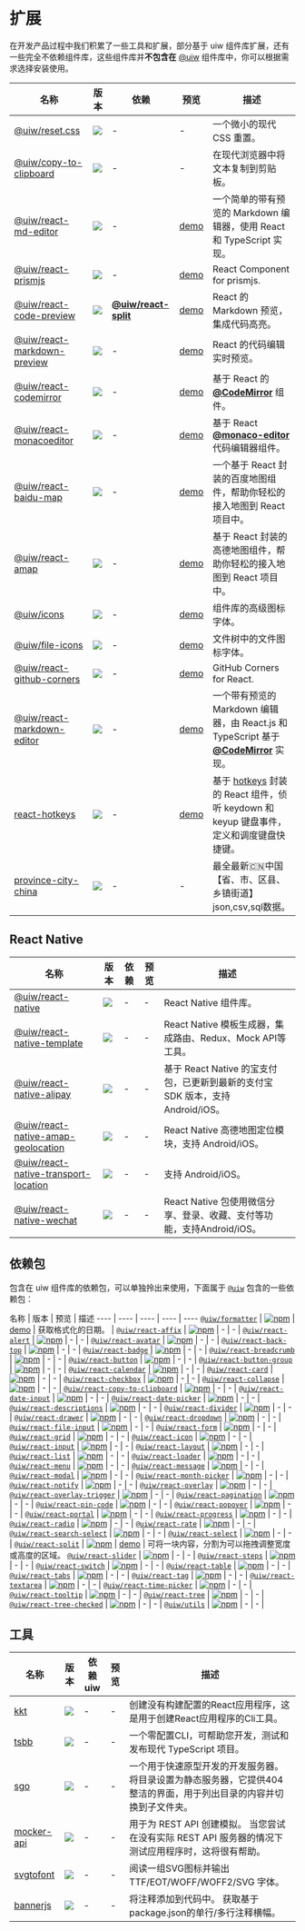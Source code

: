 扩展
===

在开发产品过程中我们积累了一些工具和扩展，部分基于 uiw 组件库扩展，还有一些完全不依赖组件库，这些组件库并**不包含在** [@uiw](https://github.com/uiwjs/uiw) 组件库中，你可以根据需求选择安装使用。

名称 | 版本 | 依赖 | 预览 | 描述
---- | ---- | ---- | ---- | ----
[@uiw/reset.css](https://github.com/uiwjs/reset-css) | [![](https://img.shields.io/npm/v/@uiw/reset.css.svg)](https://www.npmjs.com/package/@uiw/reset.css) | - | - | 一个微小的现代 CSS 重置。
[@uiw/copy-to-clipboard](https://github.com/uiwjs/copy-to-clipboard) | [![](https://img.shields.io/npm/v/@uiw/copy-to-clipboard.svg)](https://www.npmjs.com/package/@uiw/copy-to-clipboard) | - | - | 在现代浏览器中将文本复制到剪贴板。
[@uiw/react-md-editor](https://github.com/uiwjs/react-md-editor) | [![](https://img.shields.io/npm/v/@uiw/react-md-editor.svg)](https://www.npmjs.com/package/@uiw/react-md-editor) | - | [demo](https://uiwjs.github.io/react-md-editor/) | 一个简单的带有预览的 Markdown 编辑器，使用 React 和 TypeScript 实现。
[@uiw/react-prismjs](https://github.com/uiwjs/react-prismjs) | [![](https://img.shields.io/npm/v/@uiw/react-prismjs.svg)](https://www.npmjs.com/package/@uiw/react-prismjs) | - | [demo](https://uiwjs.github.io/react-prismjs/) | React Component for prismjs.
[@uiw/react-code-preview](https://github.com/uiwjs/react-code-preview) | [![](https://img.shields.io/npm/v/@uiw/react-code-preview.svg)](https://www.npmjs.com/package/@uiw/react-code-preview) | [**@uiw/react-split**](https://github.com/uiwjs/react-split) | [demo](https://uiwjs.github.io/react-code-preview/) | React 的 Markdown 预览，集成代码高亮。
[@uiw/react-markdown-preview](https://github.com/uiwjs/react-markdown-preview) | [![](https://img.shields.io/npm/v/@uiw/react-markdown-preview.svg)](https://www.npmjs.com/package/@uiw/react-code-preview) | - | [demo](https://uiwjs.github.io/react-markdown-preview/) | React 的代码编辑实时预览。
[@uiw/react-codemirror](https://github.com/uiwjs/react-codemirror) | [![](https://img.shields.io/npm/v/@uiw/react-codemirror.svg)](https://www.npmjs.com/package/@uiw/react-codemirror) | - | [demo](https://uiwjs.github.io/react-codemirror/) | 基于 React 的 [**@CodeMirror**](https://github.com/codemirror) 组件。
[@uiw/react-monacoeditor](https://github.com/jaywcjlove/react-monacoeditor) | [![](https://img.shields.io/npm/v/@uiw/react-monacoeditor.svg)](https://www.npmjs.com/package/@uiw/react-monacoeditor) | - | [demo](https://jaywcjlove.github.io/react-monacoeditor/) | 基于 React [**@monaco-editor**](https://github.com/Microsoft/monaco-editor) 代码编辑器组件。
[@uiw/react-baidu-map](https://github.com/uiwjs/react-baidu-map) | [![](https://img.shields.io/npm/v/@uiw/react-baidu-map.svg)](https://www.npmjs.com/package/@uiw/react-baidu-map) | - | [demo](https://uiwjs.github.io/react-baidu-map/) | 一个基于 React 封装的百度地图组件，帮助你轻松的接入地图到 React 项目中。
[@uiw/react-amap](https://github.com/uiwjs/react-amap) | [![](https://img.shields.io/npm/v/@uiw/react-amap.svg)](https://www.npmjs.com/package/@uiw/react-amap) | - | [demo](https://uiwjs.github.io/react-amap/) | 基于 React 封装的高德地图组件，帮助你轻松的接入地图到 React 项目中。
[@uiw/icons](https://github.com/uiwjs/icons) | [![](https://img.shields.io/npm/v/@uiw/icons.svg)](https://www.npmjs.com/package/@uiw/icons) | - | [demo](https://uiwjs.github.io/icons/) | 组件库的高级图标字体。
[@uiw/file-icons](https://github.com/uiwjs/file-icons) | [![](https://img.shields.io/npm/v/@uiw/file-icons.svg)](https://www.npmjs.com/package/@uiw/file-icons) | - | [demo](https://uiwjs.github.io/file-icons/) | 文件树中的文件图标字体。
[@uiw/react-github-corners](https://github.com/uiwjs/react-github-corners) | [![](https://img.shields.io/npm/v/@uiw/react-github-corners.svg)](https://www.npmjs.com/package/@uiw/react-github-corners) | - | [demo](https://uiwjs.github.io/react-github-corners/) | GitHub Corners for React.
[@uiw/react-markdown-editor](https://github.com/uiwjs/react-markdown-editor) | [![](https://img.shields.io/npm/v/@uiw/react-markdown-editor.svg)](https://www.npmjs.com/package/@uiw/react-markdown-editor) | - | [demo](https://uiwjs.github.io/react-markdown-editor/) | 一个带有预览的 Markdown 编辑器，由 React.js 和 TypeScript 基于 [**@CodeMirror**](https://github.com/codemirror) 实现。
[react-hotkeys](https://github.com/jaywcjlove/react-hotkeys) | [![](https://img.shields.io/npm/v/react-hot-keys.svg)](https://www.npmjs.com/package/react-hot-keys) | - | [demo](https://jaywcjlove.github.io/react-hotkeys/) | 基于 [hotkeys](https://github.com/jaywcjlove/hotkeys) 封装的 React 组件，侦听 keydown 和 keyup 键盘事件，定义和调度键盘快捷键。
[province-city-china](https://github.com/uiwjs/province-city-china) | [![](https://img.shields.io/npm/v/province-city-china.svg)](https://www.npmjs.com/package/province-city-china) | - | - | 最全最新🇨🇳中国【省、市、区县、乡镇街道】json,csv,sql数据。

## React Native

名称 | 版本 | 依赖 | 预览 | 描述
---- | ---- | ---- | ---- | ----
[@uiw/react-native](https://github.com/uiwjs/react-native-uiw) | [![](https://img.shields.io/npm/v/@uiw/react-native.svg)](https://www.npmjs.com/package/@uiw/react-native) | - | - | React Native 组件库。
[@uiw/react-native-template](https://github.com/uiwjs/react-native-template) | [![](https://img.shields.io/npm/v/@uiw/react-native-template.svg)](https://www.npmjs.com/package/@uiw/react-native-template) | - | - | React Native 模板生成器，集成路由、Redux、Mock API等工具。
[@uiw/react-native-alipay](https://github.com/uiwjs/react-native-alipay) | [![](https://img.shields.io/npm/v/@uiw/react-native-alipay.svg)](https://www.npmjs.com/package/@uiw/react-native-alipay) | - | - | 基于 React Native 的宝支付包，已更新到最新的支付宝 SDK 版本，支持Android/iOS。
[@uiw/react-native-amap-geolocation](https://github.com/uiwjs/react-native-amap-geolocation) | [![](https://img.shields.io/npm/v/@uiw/react-native-amap-geolocation.svg)](https://www.npmjs.com/package/@uiw/react-native-amap-geolocation) | - | - | React Native 高德地图定位模块，支持 Android/iOS。
[@uiw/react-native-transport-location](https://github.com/uiwjs/react-native-transport-location) | [![](https://img.shields.io/npm/v/@uiw/react-native-transport-location.svg)](https://www.npmjs.com/package/@uiw/react-native-amap-geolocation) | - | - | 支持 Android/iOS。
[@uiw/react-native-wechat](https://github.com/uiwjs/react-native-wechat) | [![](https://img.shields.io/npm/v/@uiw/react-native-wechat.svg)](https://www.npmjs.com/package/@uiw/react-native-wechat) | - | - | React Native 包使用微信分享、登录、收藏、支付等功能，支持Android/iOS。

## 依赖包

包含在 uiw 组件库的依赖包，可以单独拎出来使用，下面属于 [`@uiw`](https://github.com/uiwjs/uiw) 包含的一些依赖包：

名称 | 版本 | 预览 | 描述
---- | ---- | ---- | ---- | ----
[`@uiw/formatter`](https://github.com/uiwjs/date-formatter) | [![npm](https://img.shields.io/npm/v/@uiw/formatter.svg?maxAge=3600)](https://www.npmjs.com/package/@uiw/formatter) | [demo](https://codesandbox.io/s/date-formatter-demo-jib1u) | 获取格式化的日期。 |
[`@uiw/react-affix`](https://github.com/uiwjs/uiw/packages/react-affix) | [![npm](https://img.shields.io/npm/v/@uiw/react-affix.svg?maxAge=3600)](https://www.npmjs.com/package/@uiw/react-affix) | - | - |
[`@uiw/react-alert`](https://github.com/uiwjs/uiw/tree/master/packages/packages/react-alert) | [![npm](https://img.shields.io/npm/v/@uiw/react-alert.svg?maxAge=3600)](https://www.npmjs.com/package/@uiw/react-alert) | - | - |
[`@uiw/react-avatar`](https://github.com/uiwjs/uiw/tree/master/packages/packages/react-avatar) | [![npm](https://img.shields.io/npm/v/@uiw/react-avatar.svg?maxAge=3600)](https://www.npmjs.com/package/@uiw/react-avatar) | - | - |
[`@uiw/react-back-top`](https://github.com/uiwjs/uiw/tree/master/packages/packages/react-back-top) | [![npm](https://img.shields.io/npm/v/@uiw/react-back-top.svg?maxAge=3600)](https://www.npmjs.com/package/@uiw/react-back-top) | - | - |
[`@uiw/react-badge`](https://github.com/uiwjs/uiw/tree/master/packages/packages/react-badge) | [![npm](https://img.shields.io/npm/v/@uiw/react-badge.svg?maxAge=3600)](https://www.npmjs.com/package/@uiw/react-badge) | - | - |
[`@uiw/react-breadcrumb`](https://github.com/uiwjs/uiw/tree/master/packages/packages/react-breadcrumb) | [![npm](https://img.shields.io/npm/v/@uiw/react-breadcrumb.svg?maxAge=3600)](https://www.npmjs.com/package/@uiw/react-breadcrumb) | - | - |
[`@uiw/react-button`](https://github.com/uiwjs/uiw/tree/master/packages/packages/react-button) | [![npm](https://img.shields.io/npm/v/@uiw/react-button.svg?maxAge=3600)](https://www.npmjs.com/package/@uiw/react-button) | - | - |
[`@uiw/react-button-group`](https://github.com/uiwjs/uiw/tree/master/packages/packages/react-button-group) | [![npm](https://img.shields.io/npm/v/@uiw/react-button-group.svg?maxAge=3600)](https://www.npmjs.com/package/@uiw/react-button-group) | - | - |
[`@uiw/react-calendar`](https://github.com/uiwjs/uiw/tree/master/packages/packages/react-calendar) | [![npm](https://img.shields.io/npm/v/@uiw/react-calendar.svg?maxAge=3600)](https://www.npmjs.com/package/@uiw/react-calendar) | - | - |
[`@uiw/react-card`](https://github.com/uiwjs/uiw/tree/master/packages/packages/react-card) | [![npm](https://img.shields.io/npm/v/@uiw/react-card.svg?maxAge=3600)](https://www.npmjs.com/package/@uiw/react-card) | - | - |
[`@uiw/react-checkbox`](https://github.com/uiwjs/uiw/tree/master/packages/packages/react-checkbox) | [![npm](https://img.shields.io/npm/v/@uiw/react-checkbox.svg?maxAge=3600)](https://www.npmjs.com/package/@uiw/react-checkbox) | - | - |
[`@uiw/react-collapse`](https://github.com/uiwjs/uiw/tree/master/packages/packages/react-collapse) | [![npm](https://img.shields.io/npm/v/@uiw/react-collapse.svg?maxAge=3600)](https://www.npmjs.com/package/@uiw/react-collapse) | - | - |
[`@uiw/react-copy-to-clipboard`](https://github.com/uiwjs/uiw/tree/master/packages/packages/react-copy-to-clipboard) | [![npm](https://img.shields.io/npm/v/@uiw/react-copy-to-clipboard.svg?maxAge=3600)](https://www.npmjs.com/package/@uiw/react-copy-to-clipboard) | - | - |
[`@uiw/react-date-input`](https://github.com/uiwjs/uiw/tree/master/packages/packages/react-date-input) | [![npm](https://img.shields.io/npm/v/@uiw/react-date-input.svg?maxAge=3600)](https://www.npmjs.com/package/@uiw/react-date-input) | - | - |
[`@uiw/react-date-picker`](https://github.com/uiwjs/uiw/tree/master/packages/packages/react-date-picker) | [![npm](https://img.shields.io/npm/v/@uiw/react-date-picker.svg?maxAge=3600)](https://www.npmjs.com/package/@uiw/react-date-picker) | - | - |
[`@uiw/react-descriptions`](https://github.com/uiwjs/uiw/tree/master/packages/packages/react-descriptions) | [![npm](https://img.shields.io/npm/v/@uiw/react-descriptions.svg?maxAge=3600)](https://www.npmjs.com/package/@uiw/react-descriptions) | - | - |
[`@uiw/react-divider`](https://github.com/uiwjs/uiw/tree/master/packages/packages/react-divider) | [![npm](https://img.shields.io/npm/v/@uiw/react-divider.svg?maxAge=3600)](https://www.npmjs.com/package/@uiw/react-divider) | - | - |
[`@uiw/react-drawer`](https://github.com/uiwjs/uiw/tree/master/packages/packages/react-drawer) | [![npm](https://img.shields.io/npm/v/@uiw/react-drawer.svg?maxAge=3600)](https://www.npmjs.com/package/@uiw/react-drawer) | - | - |
[`@uiw/react-dropdown`](https://github.com/uiwjs/uiw/tree/master/packages/packages/react-dropdown) | [![npm](https://img.shields.io/npm/v/@uiw/react-dropdown.svg?maxAge=3600)](https://www.npmjs.com/package/@uiw/react-dropdown) | - | - |
[`@uiw/react-file-input`](https://github.com/uiwjs/uiw/tree/master/packages/packages/react-file-input) | [![npm](https://img.shields.io/npm/v/@uiw/react-file-input.svg?maxAge=3600)](https://www.npmjs.com/package/@uiw/react-file-input) | - | - |
[`@uiw/react-form`](https://github.com/uiwjs/uiw/tree/master/packages/packages/react-form) | [![npm](https://img.shields.io/npm/v/@uiw/react-form.svg?maxAge=3600)](https://www.npmjs.com/package/@uiw/react-form) | - | - |
[`@uiw/react-grid`](https://github.com/uiwjs/uiw/tree/master/packages/packages/react-grid) | [![npm](https://img.shields.io/npm/v/@uiw/react-grid.svg?maxAge=3600)](https://www.npmjs.com/package/@uiw/react-grid) | - | - |
[`@uiw/react-icon`](https://github.com/uiwjs/uiw/tree/master/packages/packages/react-icon) | [![npm](https://img.shields.io/npm/v/@uiw/react-icon.svg?maxAge=3600)](https://www.npmjs.com/package/@uiw/react-icon) | - | - |
[`@uiw/react-input`](https://github.com/uiwjs/uiw/tree/master/packages/packages/react-input) | [![npm](https://img.shields.io/npm/v/@uiw/react-input.svg?maxAge=3600)](https://www.npmjs.com/package/@uiw/react-input) | - | - |
[`@uiw/react-layout`](https://github.com/uiwjs/uiw/tree/master/packages/packages/react-layout) | [![npm](https://img.shields.io/npm/v/@uiw/react-layout.svg?maxAge=3600)](https://www.npmjs.com/package/@uiw/react-layout) | - | - |
[`@uiw/react-list`](https://github.com/uiwjs/uiw/tree/master/packages/packages/react-list) | [![npm](https://img.shields.io/npm/v/@uiw/react-list.svg?maxAge=3600)](https://www.npmjs.com/package/@uiw/react-list) | - | - |
[`@uiw/react-loader`](https://github.com/uiwjs/uiw/tree/master/packages/packages/react-loader) | [![npm](https://img.shields.io/npm/v/@uiw/react-loader.svg?maxAge=3600)](https://www.npmjs.com/package/@uiw/react-loader) | - | - |
[`@uiw/react-menu`](https://github.com/uiwjs/uiw/tree/master/packages/packages/react-menu) | [![npm](https://img.shields.io/npm/v/@uiw/react-menu.svg?maxAge=3600)](https://www.npmjs.com/package/@uiw/react-menu) | - | - |
[`@uiw/react-message`](https://github.com/uiwjs/uiw/tree/master/packages/packages/react-message) | [![npm](https://img.shields.io/npm/v/@uiw/react-message.svg?maxAge=3600)](https://www.npmjs.com/package/@uiw/react-message) | - | - |
[`@uiw/react-modal`](https://github.com/uiwjs/uiw/tree/master/packages/packages/react-modal) | [![npm](https://img.shields.io/npm/v/@uiw/react-modal.svg?maxAge=3600)](https://www.npmjs.com/package/@uiw/react-modal) | - | - |
[`@uiw/react-month-picker`](https://github.com/uiwjs/uiw/tree/master/packages/packages/react-month-picker) | [![npm](https://img.shields.io/npm/v/@uiw/react-month-picker.svg?maxAge=3600)](https://www.npmjs.com/package/@uiw/react-month-picker) | - | - |
[`@uiw/react-notify`](https://github.com/uiwjs/uiw/tree/master/packages/packages/react-notify) | [![npm](https://img.shields.io/npm/v/@uiw/react-notify.svg?maxAge=3600)](https://www.npmjs.com/package/@uiw/react-notify) | - | - |
[`@uiw/react-overlay`](https://github.com/uiwjs/uiw/tree/master/packages/packages/react-overlay) | [![npm](https://img.shields.io/npm/v/@uiw/react-overlay.svg?maxAge=3600)](https://www.npmjs.com/package/@uiw/react-overlay) | - | - |
[`@uiw/react-overlay-trigger`](https://github.com/uiwjs/uiw/tree/master/packages/packages/react-overlay-trigger) | [![npm](https://img.shields.io/npm/v/@uiw/react-overlay-trigger.svg?maxAge=3600)](https://www.npmjs.com/package/@uiw/react-overlay-trigger) | - | - |
[`@uiw/react-pagination`](https://github.com/uiwjs/uiw/tree/master/packages/packages/react-pagination) | [![npm](https://img.shields.io/npm/v/@uiw/react-pagination.svg?maxAge=3600)](https://www.npmjs.com/package/@uiw/react-pagination) | - | - |
[`@uiw/react-pin-code`](https://github.com/uiwjs/uiw/tree/master/packages/packages/react-pin-code) | [![npm](https://img.shields.io/npm/v/@uiw/react-pin-code.svg?maxAge=3600)](https://www.npmjs.com/package/@uiw/react-pin-code) | - | - |
[`@uiw/react-popover`](https://github.com/uiwjs/uiw/tree/master/packages/packages/react-popover) | [![npm](https://img.shields.io/npm/v/@uiw/react-popover.svg?maxAge=3600)](https://www.npmjs.com/package/@uiw/react-popover) | - | - |
[`@uiw/react-portal`](https://github.com/uiwjs/uiw/tree/master/packages/packages/react-portal) | [![npm](https://img.shields.io/npm/v/@uiw/react-portal.svg?maxAge=3600)](https://www.npmjs.com/package/@uiw/react-portal) | - | - |
[`@uiw/react-progress`](https://github.com/uiwjs/uiw/tree/master/packages/packages/react-progress) | [![npm](https://img.shields.io/npm/v/@uiw/react-progress.svg?maxAge=3600)](https://www.npmjs.com/package/@uiw/react-progress) | - | - |
[`@uiw/react-radio`](https://github.com/uiwjs/uiw/tree/master/packages/packages/react-radio) | [![npm](https://img.shields.io/npm/v/@uiw/react-radio.svg?maxAge=3600)](https://www.npmjs.com/package/@uiw/react-radio) | - | - |
[`@uiw/react-rate`](https://github.com/uiwjs/uiw/tree/master/packages/packages/react-rate) | [![npm](https://img.shields.io/npm/v/@uiw/react-rate.svg?maxAge=3600)](https://www.npmjs.com/package/@uiw/react-rate) | - | - |
[`@uiw/react-search-select`](https://github.com/uiwjs/uiw/tree/master/packages/packages/react-search-select) | [![npm](https://img.shields.io/npm/v/@uiw/react-search-select.svg?maxAge=3600)](https://www.npmjs.com/package/@uiw/react-search-select) | - | - |
[`@uiw/react-select`](https://github.com/uiwjs/uiw/tree/master/packages/packages/react-select) | [![npm](https://img.shields.io/npm/v/@uiw/react-select.svg?maxAge=3600)](https://www.npmjs.com/package/@uiw/react-select) | - | - |
[`@uiw/react-split`](https://github.com/uiwjs/react-split) | [![npm](https://img.shields.io/npm/v/@uiw/react-split.svg?maxAge=3600)](https://www.npmjs.com/package/@uiw/react-split) | [demo](https://uiwjs.github.io/react-split/) | 可将一块内容，分割为可以拖拽调整宽度或高度的区域。
[`@uiw/react-slider`](https://github.com/uiwjs/uiw/tree/master/packages/packages/react-slider) | [![npm](https://img.shields.io/npm/v/@uiw/react-slider.svg?maxAge=3600)](https://www.npmjs.com/package/@uiw/react-slider) | - | - |
[`@uiw/react-steps`](https://github.com/uiwjs/uiw/tree/master/packages/packages/react-steps) | [![npm](https://img.shields.io/npm/v/@uiw/react-steps.svg?maxAge=3600)](https://www.npmjs.com/package/@uiw/react-steps) | - | - |
[`@uiw/react-switch`](https://github.com/uiwjs/uiw/tree/master/packages/packages/react-switch) | [![npm](https://img.shields.io/npm/v/@uiw/react-switch.svg?maxAge=3600)](https://www.npmjs.com/package/@uiw/react-switch) | - | - |
[`@uiw/react-table`](https://github.com/uiwjs/uiw/tree/master/packages/packages/react-table) | [![npm](https://img.shields.io/npm/v/@uiw/react-table.svg?maxAge=3600)](https://www.npmjs.com/package/@uiw/react-table) | - | - |
[`@uiw/react-tabs`](https://github.com/uiwjs/uiw/tree/master/packages/packages/react-tabs) | [![npm](https://img.shields.io/npm/v/@uiw/react-tabs.svg?maxAge=3600)](https://www.npmjs.com/package/@uiw/react-tabs) | - | - |
[`@uiw/react-tag`](https://github.com/uiwjs/uiw/tree/master/packages/packages/react-tag) | [![npm](https://img.shields.io/npm/v/@uiw/react-tag.svg?maxAge=3600)](https://www.npmjs.com/package/@uiw/react-tag) | - | - |
[`@uiw/react-textarea`](https://github.com/uiwjs/uiw/tree/master/packages/packages/react-textarea) | [![npm](https://img.shields.io/npm/v/@uiw/react-textarea.svg?maxAge=3600)](https://www.npmjs.com/package/@uiw/react-textarea) | - | - |
[`@uiw/react-time-picker`](https://github.com/uiwjs/uiw/tree/master/packages/packages/react-time-picker) | [![npm](https://img.shields.io/npm/v/@uiw/react-time-picker.svg?maxAge=3600)](https://www.npmjs.com/package/@uiw/react-time-picker) | - | - |
[`@uiw/react-tooltip`](https://github.com/uiwjs/uiw/tree/master/packages/packages/react-tooltip) | [![npm](https://img.shields.io/npm/v/@uiw/react-tooltip.svg?maxAge=3600)](https://www.npmjs.com/package/@uiw/react-tooltip) | - | - |
[`@uiw/react-tree`](https://github.com/uiwjs/uiw/tree/master/packages/packages/react-tree) | [![npm](https://img.shields.io/npm/v/@uiw/react-tree.svg?maxAge=3600)](https://www.npmjs.com/package/@uiw/react-tree) | - | - |
[`@uiw/react-tree-checked`](https://github.com/uiwjs/uiw/tree/master/packages/packages/react-tree-checked) | [![npm](https://img.shields.io/npm/v/@uiw/react-tree-checked.svg?maxAge=3600)](https://www.npmjs.com/package/@uiw/react-tree-checked) | - | - |
[`@uiw/utils`](https://github.com/uiwjs/uiw/tree/master/packages/packages/utils) | [![npm](https://img.shields.io/npm/v/@uiw/utils.svg?maxAge=3600)](https://www.npmjs.com/package/@uiw/utils) | - | - |

## 工具

名称 | 版本 | 依赖 uiw | 预览 | 描述
---- | ---- | ---- | ---- | ----
[kkt](https://github.com/kktjs/kkt) | [![](https://img.shields.io/npm/v/kkt.svg)](https://www.npmjs.com/package/kkt) | - | - | 创建没有构建配置的React应用程序，这是用于创建React应用程序的Cli工具。
[tsbb](https://github.com/jaywcjlove/tsbb) | [![](https://img.shields.io/npm/v/tsbb.svg)](https://www.npmjs.com/package/tsbb) | - | - | 一个零配置CLI，可帮助您开发，测试和发布现代 TypeScript 项目。
[sgo](https://github.com/jaywcjlove/sgo) | [![](https://img.shields.io/npm/v/sgo.svg)](https://www.npmjs.com/package/sgo) | - | - | 一个用于快速原型开发的开发服务器。 将目录设置为静态服务器，它提供404整洁的界面，用于列出目录的内容并切换到子文件夹。
[mocker-api](https://github.com/jaywcjlove/mocker-api) | [![](https://img.shields.io/npm/v/mocker-api.svg)](https://www.npmjs.com/package/mocker-api) | - | - | 用于为 REST API 创建模拟。 当您尝试在没有实际 REST API 服务器的情况下测试应用程序时，这将很有帮助。
[svgtofont](https://github.com/jaywcjlove/svgtofont) | [![](https://img.shields.io/npm/v/svgtofont.svg)](https://www.npmjs.com/package/svgtofont) | - | - | 阅读一组SVG图标并输出 TTF/EOT/WOFF/WOFF2/SVG 字体。
[bannerjs](https://github.com/jaywcjlove/bannerjs) | [![](https://img.shields.io/npm/v/bannerjs.svg)](https://www.npmjs.com/package/bannerjs) | - | - | 将注释添加到代码中。 获取基于package.json的单行/多行注释横幅。
